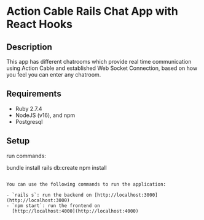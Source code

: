 # Action Cable Rails Chat App with React Hooks

## Description

This app has different chatrooms which provide real time communication using Action Cable and established Web Socket Connection, based on how you feel you can enter any chatroom.


## Requirements

- Ruby 2.7.4
- NodeJS (v16), and npm
- Postgresql

## Setup

run commands:

bundle install
rails db:create
npm install 
```

You can use the following commands to run the application:

- `rails s`: run the backend on [http://localhost:3000](http://localhost:3000)
- `npm start`: run the frontend on
  [http://localhost:4000](http://localhost:4000)

